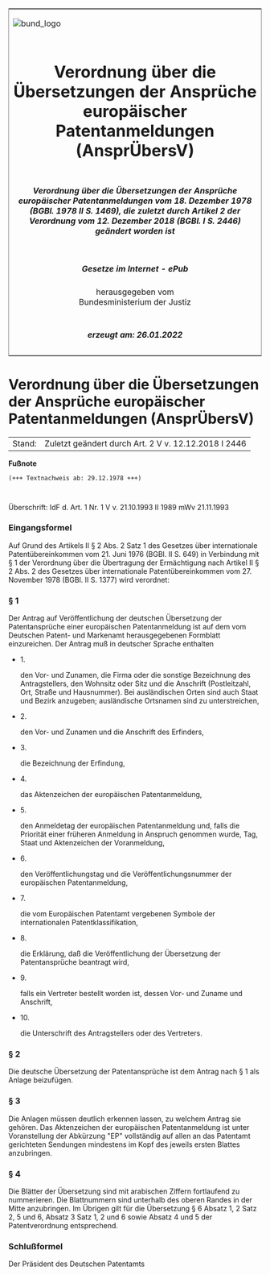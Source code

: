 <span id="DECKBLATT.html"></span>

<table border="0" frame="border" width="100%">

<tr valign="top">

<td align="left">

![bund\_logo](BfJ_2021_Web_de_de.gif)

</td>

<td align="right">

 

</td>

</tr>

<tr align="center" valign="middle">

<td colspan="2">

# Verordnung über die Übersetzungen der Ansprüche europäischer Patentanmeldungen (AnsprÜbersV)

</td>

</tr>

<tr align="center" valign="middle">

<td colspan="2">

##### Verordnung über die Übersetzungen der Ansprüche europäischer Patentanmeldungen vom 18. Dezember 1978 (BGBl. 1978 II S. 1469), die zuletzt durch Artikel 2 der Verordnung vom 12. Dezember 2018 (BGBl. I S. 2446) geändert worden ist

</td>

</tr>

<tr align="center" valign="middle">

<td colspan="2">

  
  

##### Gesetze im Internet - ePub  
  
herausgegeben vom  
Bundesministerium der Justiz

</td>

</tr>

<tr align="center" valign="bottom">

<td colspan="2">

  
  

##### erzeugt am: 26.01.2022

</td>

</tr>

</table>

<span id="BJNR214690978.html"></span>

# Verordnung über die Übersetzungen der Ansprüche europäischer Patentanmeldungen (AnsprÜbersV)

<div>

<div class="jnhtml">

|        |                                                      |
| ------ | ---------------------------------------------------- |
| Stand: | Zuletzt geändert durch Art. 2 V v. 12.12.2018 I 2446 |

</div>

</div>

<div>

  
**Fußnote**

<div class="jnhtml">

<div>

<div class="jurAbsatz">

  

``` 
(+++ Textnachweis ab: 29.12.1978 +++)

 
```

Überschrift: IdF d. Art. 1 Nr. 1 V v. 21.10.1993 II 1989 mWv 21.11.1993

</div>

</div>

</div>

</div>

<span id="BJNR214690978BJNE000100314.html"></span>

### Eingangsformel  

<div>

<div class="jnhtml">

<div>

<div class="jurAbsatz">

Auf Grund des Artikels II § 2 Abs. 2 Satz 1 des Gesetzes über
internationale Patentübereinkommen vom 21. Juni 1976 (BGBl. II S. 649)
in Verbindung mit § 1 der Verordnung über die Übertragung der
Ermächtigung nach Artikel II § 2 Abs. 2 des Gesetzes über
internationale Patentübereinkommen vom 27. November 1978 (BGBl. II S.
1377) wird verordnet:

</div>

</div>

</div>

</div>

<span id="BJNR214690978BJNE000202377.html"></span>

### § 1  

<div>

<div class="jnhtml">

<div>

<div class="jurAbsatz">

Der Antrag auf Veröffentlichung der deutschen Übersetzung der
Patentansprüche einer europäischen Patentanmeldung ist auf dem vom
Deutschen Patent- und Markenamt herausgegebenen Formblatt einzureichen.
Der Antrag muß in deutscher Sprache enthalten

  - 1\.
    
    <div style="">
    
    den Vor- und Zunamen, die Firma oder die sonstige Bezeichnung des
    Antragstellers, den Wohnsitz oder Sitz und die Anschrift
    (Postleitzahl, Ort, Straße und Hausnummer). Bei ausländischen Orten
    sind auch Staat und Bezirk anzugeben; ausländische Ortsnamen sind zu
    unterstreichen,
    
    </div>

  - 2\.
    
    <div style="">
    
    den Vor- und Zunamen und die Anschrift des Erfinders,
    
    </div>

  - 3\.
    
    <div style="">
    
    die Bezeichnung der Erfindung,
    
    </div>

  - 4\.
    
    <div style="">
    
    das Aktenzeichen der europäischen Patentanmeldung,
    
    </div>

  - 5\.
    
    <div style="">
    
    den Anmeldetag der europäischen Patentanmeldung und, falls die
    Priorität einer früheren Anmeldung in Anspruch genommen wurde, Tag,
    Staat und Aktenzeichen der Voranmeldung,
    
    </div>

  - 6\.
    
    <div style="">
    
    den Veröffentlichungstag und die Veröffentlichungsnummer der
    europäischen Patentanmeldung,
    
    </div>

  - 7\.
    
    <div style="">
    
    die vom Europäischen Patentamt vergebenen Symbole der
    internationalen Patentklassifikation,
    
    </div>

  - 8\.
    
    <div style="">
    
    die Erklärung, daß die Veröffentlichung der Übersetzung der
    Patentansprüche beantragt wird,
    
    </div>

  - 9\.
    
    <div style="">
    
    falls ein Vertreter bestellt worden ist, dessen Vor- und Zuname und
    Anschrift,
    
    </div>

  - 10\.
    
    <div style="">
    
    die Unterschrift des Antragstellers oder des Vertreters.
    
    </div>

</div>

</div>

</div>

</div>

<span id="BJNR214690978BJNE000301377.html"></span>

### § 2  

<div>

<div class="jnhtml">

<div>

<div class="jurAbsatz">

Die deutsche Übersetzung der Patentansprüche ist dem Antrag nach § 1 als
Anlage beizufügen.

</div>

</div>

</div>

</div>

<span id="BJNR214690978BJNE000400314.html"></span>

### § 3  

<div>

<div class="jnhtml">

<div>

<div class="jurAbsatz">

Die Anlagen müssen deutlich erkennen lassen, zu welchem Antrag sie
gehören. Das Aktenzeichen der europäischen Patentanmeldung ist unter
Voranstellung der Abkürzung "EP" vollständig auf allen an das Patentamt
gerichteten Sendungen mindestens im Kopf des jeweils ersten Blattes
anzubringen.

</div>

</div>

</div>

</div>

<span id="BJNR214690978BJNE000503377.html"></span>

### § 4  

<div>

<div class="jnhtml">

<div>

<div class="jurAbsatz">

Die Blätter der Übersetzung sind mit arabischen Ziffern fortlaufend zu
nummerieren. Die Blattnummern sind unterhalb des oberen Randes in der
Mitte anzubringen. Im Übrigen gilt für die Übersetzung § 6 Absatz 1, 2
Satz 2, 5 und 6, Absatz 3 Satz 1, 2 und 6 sowie Absatz 4 und 5 der
Patentverordnung entsprechend.

</div>

</div>

</div>

</div>

<span id="BJNR214690978BJNE000800314.html"></span>

### Schlußformel  

<div>

<div class="jnhtml">

<div>

<div class="jurAbsatz">

<span class="SP">Der Präsident des Deutschen Patentamts</span>

</div>

</div>

</div>

</div>
